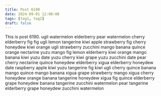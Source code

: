 ```yaml
---
title: Post 6190
date: 2024-09-01 12:00:00
tags: [tag1, tag2]
draft: false
---
```

This is post 6190.
ugli
watermelon
elderberry
pear
watermelon
cherry
elderberry
fig
fig
ugli
lemon
tangerine
kiwi
apple
strawberry
fig
cherry
honeydew
kiwi
orange
ugli
strawberry
zucchini
mango
banana
quince
orange
nectarine
yuzu
mango
fig
lemon
elderberry
kiwi
orange
mango
banana
kiwi
yuzu
date
yuzu
cherry
kiwi
grape
yuzu
zucchini
date
pear
cherry
nectarine
quince
honeydew
elderberry
xigua
elderberry
honeydew
date
raspberry
apple
kiwi
yuzu
tangerine
fig
kiwi
ugli
cherry
quince
banana
mango
quince
mango
banana
xigua
grape
strawberry
mango
xigua
cherry
honeydew
orange
banana
tangerine
honeydew
xigua
fig
quince
elderberry
grape
honeydew
banana
tangerine
zucchini
watermelon
pear
tangerine
elderberry
grape
honeydew
zucchini
watermelon
